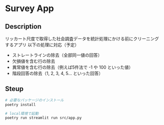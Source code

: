 # Survey App

## Description

リッカート尺度で取得した社会調査データを統計処理にかける前にクリーニングするアプリ
以下の処理に対応（予定）

- ストレートラインの除去（全部同一値の回答）
- 欠損値を含む行の除去
- 異常値を含む行の除去（例えば5件法で -1 や 100 といった値）
- 階段回答の除去（1, 2, 3, 4, 5... といった回答）

## Steup

```bash
# 必要なパッケージのインストール
poetry install

# local環境で起動
poetry run streamlit run src/app.py
```
